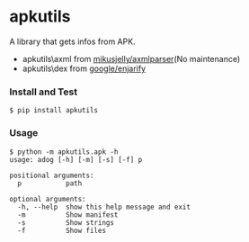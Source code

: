 # apkutils

A library that gets infos from APK.

- apkutils\axml from [mikusjelly/axmlparser](https://github.com/mikusjelly/axmlparser)(No maintenance)
- apkutils\dex from [google/enjarify](https://github.com/google/enjarify)


### Install and Test

```
$ pip install apkutils
```

### Usage

```
$ python -m apkutils.apk -h
usage: adog [-h] [-m] [-s] [-f] p

positional arguments:
  p           path

optional arguments:
  -h, --help  show this help message and exit
  -m          Show manifest
  -s          Show strings
  -f          Show files

```
